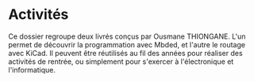 # Activités
Ce dossier regroupe deux livrés conçus par Ousmane THIONGANE. L'un permet de découvrir la programmation avec Mbded, et l'autre le routage avec KiCad. Il peuvent être réutilisés au fil des années pour réaliser des activités de rentrée, ou simplement pour s'exercer à l'électronique et l'informatique.
